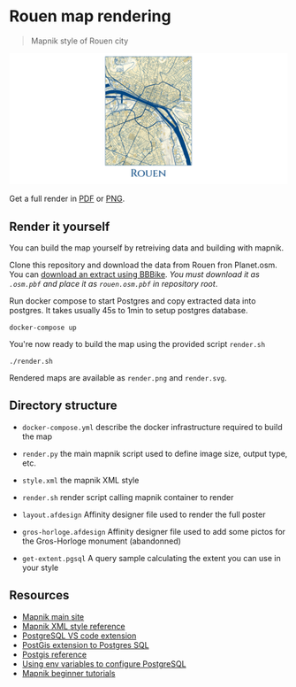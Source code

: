 # Rouen map rendering

> Mapnik style of Rouen city

![Full render of map poster](render/banner.png)

Get a full render in [PDF](render/render.pdf) or [PNG](render/render.png).

## Render it yourself

You can build the map yourself by retreiving data and building with mapnik.

Clone this repository and download the data from Rouen fron Planet.osm. You can [download an extract using BBBike](https://extract.bbbike.org/?sw_lng=0.953&sw_lat=49.363&ne_lng=1.211&ne_lat=49.515&format=osm.pbf&coords=0.953%2C49.363%7C1.21%2C49.363%7C1.211%2C49.515%7C0.953%2C49.515&city=Rouen%2C+Seine-Maritime%2C+Normandie%2C+France+m%C3%A9tropolitaine%2C+France). *You must download it as `.osm.pbf` and place it as `rouen.osm.pbf` in repository root*.

Run docker compose to start Postgres and copy extracted data into postgres. It takes usually 45s to 1min to setup postgres database.

```
docker-compose up
```

You're now ready to build the map using the provided script `render.sh`

```
./render.sh
```

Rendered maps are available as `render.png` and `render.svg`.

## Directory structure

* `docker-compose.yml` describe the docker infrastructure required to build the map
* `render.py` the main mapnik script used to define image size, output type, etc.
* `style.xml` the mapnik XML style
* `render.sh` render script calling mapnik container to render

* `layout.afdesign` Affinity designer file used to render the full poster
* `gros-horloge.afdesign` Affinity designer file used to add some pictos for the Gros-Horloge monument (abandonned)
* `get-extent.pgsql` A query sample calculating the extent you can use in your style

## Resources

* [Mapnik main site](https://mapnik.org/)
* [Mapnik XML style reference](https://github.com/mapnik/mapnik/wiki/XMLConfigReference)
* [PostgreSQL VS code extension](https://marketplace.visualstudio.com/items?itemName=ckolkman.vscode-postgres)
* [PostGis extension to Postgres SQL](https://postgis.net/)
* [Postgis reference](https://postgis.net/docs/reference.html)
* [Using env variables to configure PostgreSQL](https://www.postgresql.org/docs/current/libpq-envars.html)
* [Mapnik beginner tutorials](https://github.com/mapnik/mapnik/wiki/MapnikTutorials)